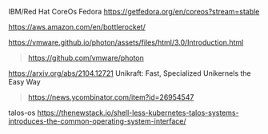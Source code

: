 
IBM/Red Hat CoreOs Fedora https://getfedora.org/en/coreos?stream=stable

https://aws.amazon.com/en/bottlerocket/

https://vmware.github.io/photon/assets/files/html/3.0/Introduction.html
> https://github.com/vmware/photon

https://arxiv.org/abs/2104.12721 Unikraft: Fast, Specialized Unikernels the Easy Way
> https://news.ycombinator.com/item?id=26954547

talos-os
https://thenewstack.io/shell-less-kubernetes-talos-systems-introduces-the-common-operating-system-interface/